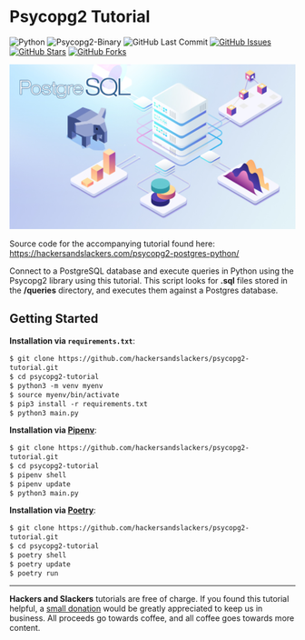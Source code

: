 # Psycopg2 Tutorial

![Python](https://img.shields.io/badge/Python-v3.8-blue.svg?logo=python&longCache=true&logoColor=white&colorB=5e81ac&style=flat-square&colorA=4c566a)
![Psycopg2-Binary](https://img.shields.io/badge/Psycopg2--binary-v2.8.4-blue.svg?longCache=true&logo=postgresql&longCache=true&style=flat-square&logoColor=white&colorB=5e81ac&colorA=4c566a)
![GitHub Last Commit](https://img.shields.io/github/last-commit/google/skia.svg?style=flat-square&colorA=4c566a&colorB=a3be8c)
[![GitHub Issues](https://img.shields.io/github/issues/hackersandslackers/psycopg2-tutorial.svg?style=flat-square&colorA=4c566a&colorB=ebcb8b&logo=Github)](https://github.com/hackersandslackers/psycopg2-tutorial/issues)
[![GitHub Stars](https://img.shields.io/github/stars/hackersandslackers/psycopg2-tutorial.svg?style=flat-square&colorA=4c566a&colorB=ebcb8b&logo=Github)](https://github.com/hackersandslackers/psycopg2-tutorial/stargazers)
[![GitHub Forks](https://img.shields.io/github/forks/hackersandslackers/psycopg2-tutorial.svg?style=flat-square&colorA=4c566a&colorB=ebcb8b&logo=Github)](https://github.com/hackersandslackers/psycopg2-tutorial/network)

![Psycopg2-Tutorial](https://github.com/hackersandslackers/psycopg2-tutorial/blob/master/.github/psycopg2@2x.jpg?raw=true)

Source code for the accompanying tutorial found here: https://hackersandslackers.com/psycopg2-postgres-python/

Connect to a PostgreSQL database and execute queries in Python using the Psycopg2 library using this tutorial. This script looks for **.sql** files stored in the **/queries** directory, and executes them against a Postgres database.


## Getting Started

**Installation via `requirements.txt`**:

```shell
$ git clone https://github.com/hackersandslackers/psycopg2-tutorial.git
$ cd psycopg2-tutorial
$ python3 -m venv myenv
$ source myenv/bin/activate
$ pip3 install -r requirements.txt
$ python3 main.py
```

**Installation via [Pipenv](https://pipenv-fork.readthedocs.io/en/latest/)**:

```shell
$ git clone https://github.com/hackersandslackers/psycopg2-tutorial.git
$ cd psycopg2-tutorial
$ pipenv shell
$ pipenv update
$ python3 main.py
```

**Installation via [Poetry](https://python-poetry.org/)**:

```shell
$ git clone https://github.com/hackersandslackers/psycopg2-tutorial.git
$ cd psycopg2-tutorial
$ poetry shell
$ poetry update
$ poetry run
```

-----

**Hackers and Slackers** tutorials are free of charge. If you found this tutorial helpful, a [small donation](https://www.buymeacoffee.com/hackersslackers) would be greatly appreciated to keep us in business. All proceeds go towards coffee, and all coffee goes towards more content.
